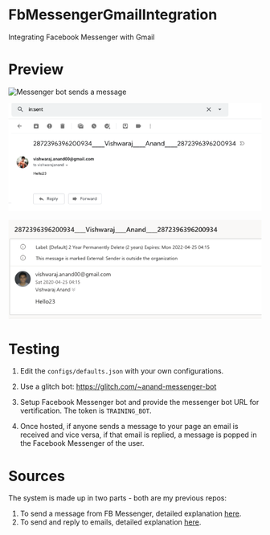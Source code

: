 # FbMessengerGmailIntegration
Integrating Facebook Messenger with Gmail

# Preview

![Messenger bot sends a message](https://raw.githubusercontent.com/vishwarajanand/FbMessengerGmailIntegration/master/demos/Message-From-FB-Page.png.png "Messenger bot sends a message")


![Email is forwarded via GMail](https://raw.githubusercontent.com/vishwarajanand/FbMessengerGmailIntegration/master/demos/Mail-Sent-via-Gmail.png "Email is forwarded via GMail")


![Email can be replied back from any email client](https://raw.githubusercontent.com/vishwarajanand/FbMessengerGmailIntegration/master/demos/Mail-delivered-to-destination.png "Email can be replied back from any email client")


# Testing

1. Edit the `configs/defaults.json` with your own configurations.

2. Use a glitch bot:
https://glitch.com/~anand-messenger-bot

3. Setup Facebook Messenger bot and provide the messenger bot URL for vertification. The token is `TRAINING_BOT`.

4. Once hosted, if anyone sends a message to your page an email is received and vice versa, if that email is replied, a message is popped in the Facebook Messenger of the user.

# Sources

The system is made up in two parts - both are my previous repos:

1. To send a message from FB Messenger, detailed explanation [here](https://github.com/vishwarajanand/FbMessengerBot).
2. To send and reply to emails, detailed explanation  [here](https://github.com/vishwarajanand/NodeJsMailSendNReceive).
